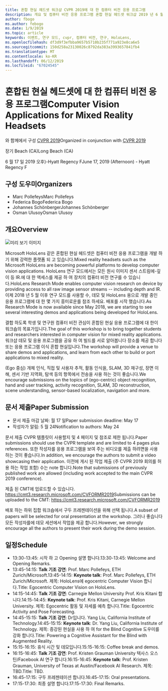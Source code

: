 ```yaml
---
title: 혼합 현실 헤드셋 워크샵 CVPR 2019에 대 한 컴퓨터 비전 응용 프로그램
description: 개요 및 컴퓨터 비전 응용 프로그램 혼합 현실 헤드셋 워크샵 2019 년 6 월에 CVPR 컨퍼런스에서 전달할의 일정입니다.
author: fbogo
ms.author: febogo
ms.date: 1/9/2019
ms.topic: article
keywords: 이벤트, 연구 모드, cvpr, 컴퓨터 비전, 연구, HoloLens,
ms.openlocfilehash: df3d9f3efbba9657b5710b235f771a923e8ca6e5
ms.sourcegitcommit: 150d258a23130026c8792da383a3993657841fb4
ms.translationtype: MT
ms.contentlocale: ko-KR
ms.lasthandoff: 06/12/2019
ms.locfileid: "67024545"
---
```

# <a name="computer-vision-applications-for-mixed-reality-headsets"></a><span data-ttu-id="040d4-104">혼합된 현실 헤드셋에 대 한 컴퓨터 비전 응용 프로그램</span><span class="sxs-lookup"><span data-stu-id="040d4-104">Computer Vision Applications for Mixed Reality Headsets</span></span>

<span data-ttu-id="040d4-105">와 함께에서 구성 [CVPR 2019](http://cvpr2019.thecvf.com/)</span><span class="sxs-lookup"><span data-stu-id="040d4-105">Organized in conjunction with [CVPR 2019](http://cvpr2019.thecvf.com/)</span></span>

<span data-ttu-id="040d4-106">장기 Beach (CA)</span><span class="sxs-lookup"><span data-stu-id="040d4-106">Long Beach (CA)</span></span>

<span data-ttu-id="040d4-107">6 월 17 일 2019 오후)-Hyatt Regency F</span><span class="sxs-lookup"><span data-stu-id="040d4-107">June 17, 2019 (Afternoon) - Hyatt Regency F</span></span>


## <a name="organizers"></a><span data-ttu-id="040d4-108">구성 도우미</span><span class="sxs-lookup"><span data-stu-id="040d4-108">Organizers</span></span>
* <span data-ttu-id="040d4-109">Marc Pollefeys</span><span class="sxs-lookup"><span data-stu-id="040d4-109">Marc Pollefeys</span></span>
* <span data-ttu-id="040d4-110">Federica Bogo</span><span class="sxs-lookup"><span data-stu-id="040d4-110">Federica Bogo</span></span>
* <span data-ttu-id="040d4-111">Johannes Schönberger</span><span class="sxs-lookup"><span data-stu-id="040d4-111">Johannes Schönberger</span></span>
* <span data-ttu-id="040d4-112">Osman Ulusoy</span><span class="sxs-lookup"><span data-stu-id="040d4-112">Osman Ulusoy</span></span>

## <a name="overview"></a><span data-ttu-id="040d4-113">개요</span><span class="sxs-lookup"><span data-stu-id="040d4-113">Overview</span></span>

![미리 보기 이미지](images/cvpr2019_teaser2.jpg)

<span data-ttu-id="040d4-115">Microsoft HoloLens 같은 혼합된 현실 헤드셋은 컴퓨터 비전 응용 프로그램을 개발 하기 위해 강력한 플랫폼 되 고 있습니다.</span><span class="sxs-lookup"><span data-stu-id="040d4-115">Mixed reality headsets such as the Microsoft HoloLens are becoming powerful platforms to develop computer vision applications.</span></span> <span data-ttu-id="040d4-116">HoloLens 연구 모드에서는 모든 원시 이미지 센서 스트림에-깊이 등 IR.에 대 한 액세스를 제공 하 여 장치의 컴퓨터 비전 연구를 수 있습니다.</span><span class="sxs-lookup"><span data-stu-id="040d4-116">HoloLens Research Mode enables computer vision research on device by providing access to all raw image sensor streams -- including depth and IR.</span></span> <span data-ttu-id="040d4-117">이제 2018 년 5 월 이후 연구 모드를 사용할 수, 데모 및 HoloLens 용으로 개발 중인 응용 프로그램에 대 한 몇 가지 흥미로운를 참조 하세요. 배포를 시작 했습니다.</span><span class="sxs-lookup"><span data-stu-id="040d4-117">As Research Mode is now available since May 2018, we are starting to see several interesting demos and applications being developed for HoloLens.</span></span> 

<span data-ttu-id="040d4-118">결합 하도록 학생 및 연구원 컴퓨터 비전 관심이 혼합된 현실 응용 프로그램에 대 한이 워크숍의 목표가입니다.</span><span class="sxs-lookup"><span data-stu-id="040d4-118">The goal of this workshop is to bring together students and researchers interested in computer vision for mixed reality applications.</span></span> <span data-ttu-id="040d4-119">워크샵 데모 및 응용 프로그램을 공유 하 여 빌드를 서로 알아봅니다 장소를 제공 합니다 또는 응용 프로그램 이식 혼합 현실입니다.</span><span class="sxs-lookup"><span data-stu-id="040d4-119">The workshop will provide a venue to share demos and applications, and learn from each other to build or port applications to mixed reality.</span></span> 

<span data-ttu-id="040d4-120">(Ego 중심) 개체 인식, 직접 및 사용자 추적, 활동 인식을, SLAM, 3D 재구성, 장면 이해, 센서 기반 지역화, 탐색 등의 항목에서 전송을 사용 하는 것이 좋습니다.</span><span class="sxs-lookup"><span data-stu-id="040d4-120">We encourage submissions on the topics of (ego-centric) object recognition, hand and user tracking, activity recognition, SLAM, 3D reconstruction, scene understanding, sensor-based localization, navigation and more.</span></span>

## <a name="paper-submission"></a><span data-ttu-id="040d4-121">문서 제출</span><span class="sxs-lookup"><span data-stu-id="040d4-121">Paper Submission</span></span>
* <span data-ttu-id="040d4-122">문서 제출 마감 날짜: 월 17 일</span><span class="sxs-lookup"><span data-stu-id="040d4-122">Paper submission deadline: May 17</span></span>
* <span data-ttu-id="040d4-123">작성자가 알림: 5 월 24</span><span class="sxs-lookup"><span data-stu-id="040d4-123">Notification to authors: May 24</span></span>

<span data-ttu-id="040d4-124">문서 제출 CVPR 템플릿이 사용할지 및 4 페이지 및 참조로 제한 됩니다.</span><span class="sxs-lookup"><span data-stu-id="040d4-124">Paper submissions should use the CVPR template and are limited to 4 pages plus references.</span></span> <span data-ttu-id="040d4-125">또한 작성자를 응용 프로그램을 보여 주는 비디오를 제출 하려면을 사용 하는 것이 좋습니다.</span><span class="sxs-lookup"><span data-stu-id="040d4-125">In addition, we encourage the authors to submit a video showcasing their application.</span></span>
<span data-ttu-id="040d4-126">이전에 게시 된 작업 제출 (주 CVPR 2019 회의를 허용 하는 작업 포함) 수는 note 합니다.</span><span class="sxs-lookup"><span data-stu-id="040d4-126">Note that submissions of previously published work are allowed (including work accepted to the main CVPR 2019 conference).</span></span> 

<span data-ttu-id="040d4-127">제출 된 CMT에 업로드할 수 있습니다. https://cmt3.research.microsoft.com/CVFORMR2019</span><span class="sxs-lookup"><span data-stu-id="040d4-127">Submissions can be uploaded to the CMT: https://cmt3.research.microsoft.com/CVFORMR2019</span></span>

<span data-ttu-id="040d4-128">배포 하는 하위 집합 워크숍에서 구두 프레젠테이션을 위해 선택 됩니다.</span><span class="sxs-lookup"><span data-stu-id="040d4-128">A subset of papers will be selected for oral presentation at the workshop.</span></span> <span data-ttu-id="040d4-129">그러나 좋습니다 모든 작성자를에 데모 세션에서 작업을 제공 합니다.</span><span class="sxs-lookup"><span data-stu-id="040d4-129">However, we strongly encourage all the authors to present their work during the demo session.</span></span>


## <a name="schedule"></a><span data-ttu-id="040d4-130">일정</span><span class="sxs-lookup"><span data-stu-id="040d4-130">Schedule</span></span>
* <span data-ttu-id="040d4-131">13:30-13:45: 시작 하 고 Opening 설명 합니다.</span><span class="sxs-lookup"><span data-stu-id="040d4-131">13:30-13:45: Welcome and Opening Remarks.</span></span>
* <span data-ttu-id="040d4-132">13:45-14:15: **Talk 기조 강연**: Prof. Marc Pollefeys, ETH Zurich/Microsoft.</span><span class="sxs-lookup"><span data-stu-id="040d4-132">13:45-14:15: **Keynote talk**: Prof. Marc Pollefeys, ETH Zurich/Microsoft.</span></span> <span data-ttu-id="040d4-133">제목: HoloLens에 egocentric Computer Vision 합니다.</span><span class="sxs-lookup"><span data-stu-id="040d4-133">Title: Egocentric Computer Vision on HoloLens.</span></span>
* <span data-ttu-id="040d4-134">14:15-14:45: **Talk 기조 강연**: Carnegie Mellon University Prof. Kris Kitani 합니다.</span><span class="sxs-lookup"><span data-stu-id="040d4-134">14:15-14:45: **Keynote talk**: Prof. Kris Kitani, Carnegie Mellon University.</span></span> <span data-ttu-id="040d4-135">제목: Egocentric 활동 및 자세를 예측 합니다.</span><span class="sxs-lookup"><span data-stu-id="040d4-135">Title: Egocentric Activity and Pose Forecasting.</span></span>
* <span data-ttu-id="040d4-136">14:45-15:15: **Talk 기조 강연**: Dr입니다. Yang Liu, California Institute of Technology.</span><span class="sxs-lookup"><span data-stu-id="040d4-136">14:45-15:15: **Keynote talk**: Dr. Yang Liu, California Institute of Technology.</span></span> <span data-ttu-id="040d4-137">제목: 증강된 현실을 사용 하 여 for the Blind Cognitive 도우미를 강화 합니다.</span><span class="sxs-lookup"><span data-stu-id="040d4-137">Title: Powering a Cognitive Assistant for the Blind with Augmented Reality.</span></span>
* <span data-ttu-id="040d4-138">15:15-16:15: 휴식 시간 및 데모입니다.</span><span class="sxs-lookup"><span data-stu-id="040d4-138">15:15-16:15: Coffee break and demos.</span></span>
* <span data-ttu-id="040d4-139">16:15-16:45: **Talk 기조 강연**: Prof. Kristen Grauman University 텍사스 오스틴/Facebook AI 연구 합니다.</span><span class="sxs-lookup"><span data-stu-id="040d4-139">16:15-16:45: **Keynote talk**: Prof. Kristen Grauman, University of Texas at Austin/Facebook AI Research.</span></span> <span data-ttu-id="040d4-140">제목: TBD.</span><span class="sxs-lookup"><span data-stu-id="040d4-140">Title: TBD.</span></span>
* <span data-ttu-id="040d4-141">16:45-17:15: 구두 프레젠테이션 합니다.</span><span class="sxs-lookup"><span data-stu-id="040d4-141">16:45-17:15: Oral presentations.</span></span>
* <span data-ttu-id="040d4-142">17:15-17:30: 최종 설명 합니다.</span><span class="sxs-lookup"><span data-stu-id="040d4-142">17:15-17:30: Final Remarks.</span></span>
